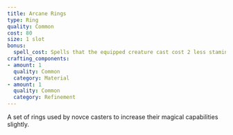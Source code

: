 ```yaml
---
title: Arcane Rings
type: Ring
quality: Common
cost: 80
size: 1 slot
bonus:
  spell_cost: Spells that the equipped creature cast cost 2 less stamina, minimum cost of 1.
crafting_components:
- amount: 1
  quality: Common
  category: Material
- amount: 1
  quality: Common
  category: Refinement
---
```

A set of rings used by novce casters to increase their magical capabilities slightly.
